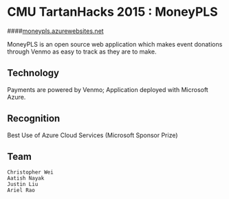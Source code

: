 CMU TartanHacks 2015 : MoneyPLS
========

####[moneypls.azurewebsites.net](http://moneypls.azurewebsites.net)

MoneyPLS is an open source web application which makes event donations through Venmo as easy to track as they are to make.

Technology
------------------------------
Payments are powered by Venmo; Application deployed with Microsoft Azure.

Recognition
-----------------------------
Best Use of Azure Cloud Services (Microsoft Sponsor Prize)

Team
-----------------------------
```
Christopher Wei
Aatish Nayak
Justin Liu
Ariel Rao
```

